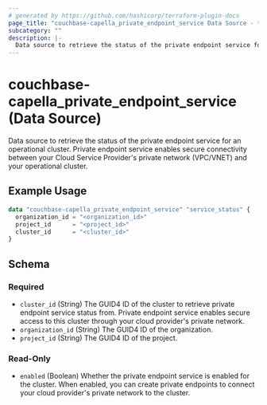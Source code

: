 ```yaml
---
# generated by https://github.com/hashicorp/terraform-plugin-docs
page_title: "couchbase-capella_private_endpoint_service Data Source - terraform-provider-couchbase-capella"
subcategory: ""
description: |-
  Data source to retrieve the status of the private endpoint service for an operational cluster. Private endpoint service enables secure connectivity between your Cloud Service Provider's private network (VPC/VNET) and your operational cluster.
---
```


# couchbase-capella_private_endpoint_service (Data Source)

Data source to retrieve the status of the private endpoint service for an operational cluster. Private endpoint service enables secure connectivity between your Cloud Service Provider's private network (VPC/VNET) and your operational cluster.

## Example Usage

```terraform
data "couchbase-capella_private_endpoint_service" "service_status" {
  organization_id = "<organization_id>"
  project_id      = "<project_id>"
  cluster_id      = "<cluster_id>"
}
```

<!-- schema generated by tfplugindocs -->
## Schema

### Required

- `cluster_id` (String) The GUID4 ID of the cluster to retrieve private endpoint service status from. Private endpoint service enables secure access to this cluster through your cloud provider's private network.
- `organization_id` (String) The GUID4 ID of the organization.
- `project_id` (String) The GUID4 ID of the project.

### Read-Only

- `enabled` (Boolean) Whether the private endpoint service is enabled for the cluster. When enabled, you can create private endpoints to connect your cloud provider's private network to the cluster.
